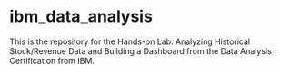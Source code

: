 # ibm_data_analysis

This is the repository for the Hands-on Lab: Analyzing Historical Stock/Revenue Data and Building a Dashboard from the Data Analysis Certification from IBM.

